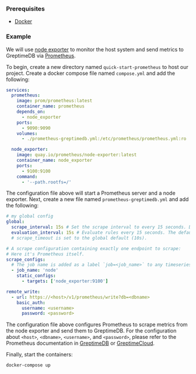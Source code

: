 ### Prerequisites

- [Docker](https://www.docker.com/)

### Example

We will use [node exporter](https://github.com/prometheus/node_exporter) to monitor the host system and send metrics to GreptimeDB via [Prometheus](https://prometheus.io/).

To begin, create a new directory named `quick-start-prometheus` to host our project. Create a docker compose file named `compose.yml` and add the following:

```yaml
services:
  prometheus:
    image: prom/prometheus:latest
    container_name: prometheus
    depends_on:
      - node_exporter
    ports:
      - 9090:9090
    volumes:
      - ./prometheus-greptimedb.yml:/etc/prometheus/prometheus.yml:ro

  node_exporter:
    image: quay.io/prometheus/node-exporter:latest
    container_name: node_exporter
    ports:
      - 9100:9100
    command:
      - '--path.rootfs=/'
```

The configuration file above will start a Prometheus server and a node exporter. Next, create a new file named `prometheus-greptimedb.yml` and add the following:

```yaml
# my global config
global:
  scrape_interval: 15s # Set the scrape interval to every 15 seconds. Default is every 1 minute.
  evaluation_interval: 15s # Evaluate rules every 15 seconds. The default is every 1 minute.
  # scrape_timeout is set to the global default (10s).

# A scrape configuration containing exactly one endpoint to scrape:
# Here it's Prometheus itself.
scrape_configs:
  # The job name is added as a label `job=<job_name>` to any timeseries scraped from this config.
  - job_name: 'node'
    static_configs:
      - targets: ['node_exporter:9100']

remote_write:
  - url: https://<host>/v1/prometheus/write?db=<dbname>
    basic_auth:
      username: <username>
      password: <password>
```

The configuration file above configures Prometheus to scrape metrics from the node exporter and send them to GreptimeDB. For the configuration about `<host>`, `<dbname>`, `<username>`, and `<password>`, please refer to the Prometheus documentation in [GreptimeDB](/user-guide/clients/prometheus.md) or [GreptimeCloud](/greptimecloud/integrations/prometheus/quick-setup.md).

Finally, start the containers:

```bash
docker-compose up
```

